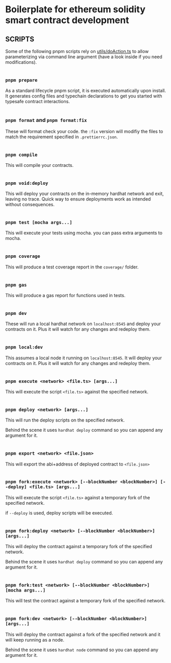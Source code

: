 # Boilerplate for ethereum solidity smart contract development

## SCRIPTS

Some of the following pnpm scripts rely on [utils/doAction.ts](./utils/doAction.ts) to allow parameterizing via command line argument (have a look inside if you need modifications).
<br/><br/>

### `pnpm prepare`

As a standard lifecycle pnpm script, it is executed automatically upon install. It generates config files and typechain declarations to get you started with typesafe contract interactions.
<br/><br/>

### `pnpm format` and `pnpm format:fix`

These will format check your code. the `:fix` version will modifiy the files to match the requirement specified in `.prettierrc.json`.
<br/><br/>

### `pnpm compile`

This will compile your contracts.
<br/><br/>

### `pnpm void:deploy`

This will deploy your contracts on the in-memory hardhat network and exit, leaving no trace. Quick way to ensure deployments work as intended without consequences.
<br/><br/>

### `pnpm test [mocha args...]`

This will execute your tests using mocha. you can pass extra arguments to mocha.
<br/><br/>

### `pnpm coverage`

This will produce a test coverage report in the `coverage/` folder.
<br/><br/>

### `pnpm gas`

This will produce a gas report for functions used in tests.
<br/><br/>

### `pnpm dev`

These will run a local hardhat network on `localhost:8545` and deploy your contracts on it. Plus it will watch for any changes and redeploy them.
<br/><br/>

### `pnpm local:dev`

This assumes a local node it running on `localhost:8545`. It will deploy your contracts on it. Plus it will watch for any changes and redeploy them.
<br/><br/>

### `pnpm execute <network> <file.ts> [args...]`

This will execute the script `<file.ts>` against the specified network.
<br/><br/>

### `pnpm deploy <network> [args...]`

This will run the deploy scripts on the specified network.

Behind the scene it uses `hardhat deploy` command so you can append any argument for it.
<br/><br/>

### `pnpm export <network> <file.json>`

This will export the abi+address of deployed contract to `<file.json>`
<br/><br/>

### `pnpm fork:execute <network> [--blockNumber <blockNumber>] [--deploy] <file.ts> [args...]`

This will execute the script `<file.ts>` against a temporary fork of the specified network.

if `--deploy` is used, deploy scripts will be executed.
<br/><br/>

### `pnpm fork:deploy <network> [--blockNumber <blockNumber>] [args...]`

This will deploy the contract against a temporary fork of the specified network.

Behind the scene it uses `hardhat deploy` command so you can append any argument for it.
<br/><br/>

### `pnpm fork:test <network> [--blockNumber <blockNumber>] [mocha args...]`

This will test the contract against a temporary fork of the specified network.
<br/><br/>

### `pnpm fork:dev <network> [--blockNumber <blockNumber>] [args...]`

This will deploy the contract against a fork of the specified network and it will keep running as a node.

Behind the scene it uses `hardhat node` command so you can append any argument for it.
